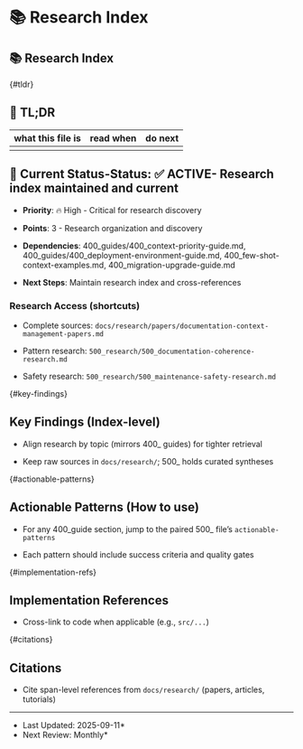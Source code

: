 
<!-- ANCHOR_KEY: research-index -->
<!-- ANCHOR_PRIORITY: 10 -->
<!-- ROLE_PINS: ["researcher", "planner"] -->

# 📚 Research Index

## 📚 Research Index

<!-- RESEARCH_INDEX
{
  "topics": [
{"400": "400_guides/400_deployment-environment-guide.md", "500": "500_deployment-research.md", "anchors":
["tldr","key-findings","actionable-patterns","implementation-refs","citations"]},
{"400": "400_integration-patterns-guide.md", "500": "500_integration-research.md", "anchors":
["tldr","key-findings","actionable-patterns","implementation-refs","citations"]},
{"400": "400_migration-upgrade-guide.md", "500": "500_migration-research.md", "anchors":
["tldr","key-findings","actionable-patterns","implementation-refs","citations"]},
{"400": "400_guides/400_performance-optimization-guide.md", "500": "500_performance-research.md", "anchors":
["tldr","key-findings","actionable-patterns","implementation-refs","citations"]},
{"400": "400_guides/400_testing-strategy-guide.md", "500": "500_testing-research.md", "anchors":
["tldr","key-findings","actionable-patterns","implementation-refs","citations"]},
{"400": "400_few-shot-context-examples.md", "500": "500_few-shot-research.md", "anchors":
["tldr","key-findings","actionable-patterns","implementation-refs","citations"]},
{"400": "400_guides/400_security-best-practices-guide.md", "500": "500_security-research.md", "anchors":
["tldr","key-findings","actionable-patterns","implementation-refs","citations"]},
{"400": "400_cursor-context-engineering-guide.md", "500": "500_context-engineering-research.md", "anchors":
["tldr","key-findings","actionable-patterns","implementation-refs","citations"]},
{"400": "400_guides/400_mission-dashboard-guide.md", "500": "500_mission-dashboard-research.md", "anchors":
["tldr","key-findings","actionable-patterns","implementation-refs","citations"]},
{"400": "400_guides/400_metadata-collection-guide.md", "500": "500_metadata-research.md", "anchors":
["tldr","key-findings","actionable-patterns","implementation-refs","citations"]},
{"400": "400_guides/400_mission-dashboard-guide.md", "500": "500_monitoring-research.md", "anchors":
["tldr","key-findings","actionable-patterns","implementation-refs","citations"]}
  ]
}
RESEARCH_INDEX -->

<!-- ANCHOR: tldr -->
{#tldr}

## 🔎 TL;DR

| what this file is | read when | do next |
|---|---|---|
|  |  |  |

## 🎯 **Current Status**-**Status**: ✅ **ACTIVE**- Research index maintained and current

- **Priority**: 🔥 High - Critical for research discovery

- **Points**: 3 - Research organization and discovery

- **Dependencies**: 400_guides/400_context-priority-guide.md, 400_guides/400_deployment-environment-guide.md,
400_few-shot-context-examples.md, 400_migration-upgrade-guide.md

- **Next Steps**: Maintain research index and cross-references

### Research Access (shortcuts)

- Complete sources: `docs/research/papers/documentation-context-management-papers.md`

- Pattern research: `500_research/500_documentation-coherence-research.md`

- Safety research: `500_research/500_maintenance-safety-research.md`

<!-- ANCHOR: key-findings -->
{#key-findings}

## Key Findings (Index-level)

- Align research by topic (mirrors 400_ guides) for tighter retrieval

- Keep raw sources in `docs/research/`; 500_ holds curated syntheses

<!-- ANCHOR: actionable-patterns -->
{#actionable-patterns}

## Actionable Patterns (How to use)

- For any 400_guide section, jump to the paired 500_ file’s `actionable-patterns`

- Each pattern should include success criteria and quality gates

<!-- ANCHOR: implementation-refs -->
{#implementation-refs}

## Implementation References

- Cross-link to code when applicable (e.g., `src/...`)

<!-- ANCHOR: citations -->
{#citations}

## Citations

- Cite span-level references from `docs/research/` (papers, articles, tutorials)

- --

- Last Updated: 2025-09-11*
- Next Review: Monthly*
